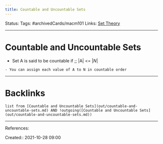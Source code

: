 ```yaml
---
title: Countable and Uncountable Sets
---
```


Status: 
Tags: #archivedCards/macm101 
Links: [Set Theory](out/set-theory.md)
___
# Countable and Uncountable Sets
- Set A is said to be countable if ;; |A| <= |*N*|
<!--SR:!2021-12-27,28,250-->
	- You can assign each value of A to N in countable order
___
# Backlinks
```dataview
list from [Countable and Uncountable Sets](out/countable-and-uncountable-sets.md) AND !outgoing([Countable and Uncountable Sets](out/countable-and-uncountable-sets.md))
```
___
References:

Created:: 2021-10-28 09:00
